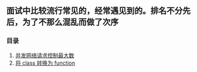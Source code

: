 ## 面试中比较流行常见的，经常遇见到的。排名不分先后，为了不那么混乱而做了次序

### 目录
01. [并发网络请求控制最大数](./01_concurrency-request)
02. [将 class 转换为 function](./02_convert-class-to-function)
